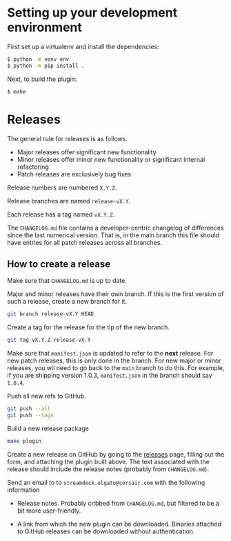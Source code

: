 # Setting up your development environment

First set up a virtualenv and install the dependencies:

```sh
$ python -m venv env
$ python -m pip install .
```

Next, to build the plugin:

```sh
$ make
```

# Releases

The general rule for releases is as follows.

- Major releases offer significant new functionality
- Minor releases offer minor new functionality or significant internal
  refactoring
- Patch releases are exclusively bug fixes

Release numbers are numbered `X.Y.Z`.

Release branches are named `release-vX.Y`.

Each release has a tag named `vX.Y.Z`.

The `CHANGELOG.md` file contains a developer-centric changelog of differences
since the last numerical version. That is, in the main branch this file should
have entries for all patch releases across all branches.

## How to create a release

Make sure that `CHANGELOG.md` is up to date.

Major and minor releases have their own branch. If this is the first version of
such a release, create a new branch for it.

```sh
git branch release-vX.Y HEAD
```

Create a tag for the release for the tip of the new branch.

```sh
git tag vX.Y.Z release-vX.Y
```

Make sure that `manifest.json` is updated to refer to the **next** release. For
new patch releases, this is only done in the branch. For new major or minor
releases, you wil need to go back to the `main` branch to do this. For example,
if you are shipping version 1.0.3, `manifest.json` in the branch should say
`1.0.4`.

Push all new refs to GitHub.

```sh
git push --all
git push --tags
```

Build a new release package

```sh
make plugin
```

Create a new release on GitHub by going to the
[releases](https://github.com/pgriess/streamdeck-workrooms/releases/) page,
filling out the form, and attaching the plugin built above. The text associated
with the release should include the release notes (probably from
`CHANGELOG.md`).

Send an email to to `streamdeck.elgato@corsair.com` with the following information

- Release notes. Probably cribbed from `CHANGELOG.md`, but filtered to be a
  bit more user-friendly.

- A link from which the new plugin can be downloaded. Binaries attached to
  GitHub releases can be downloaded without authentication.
